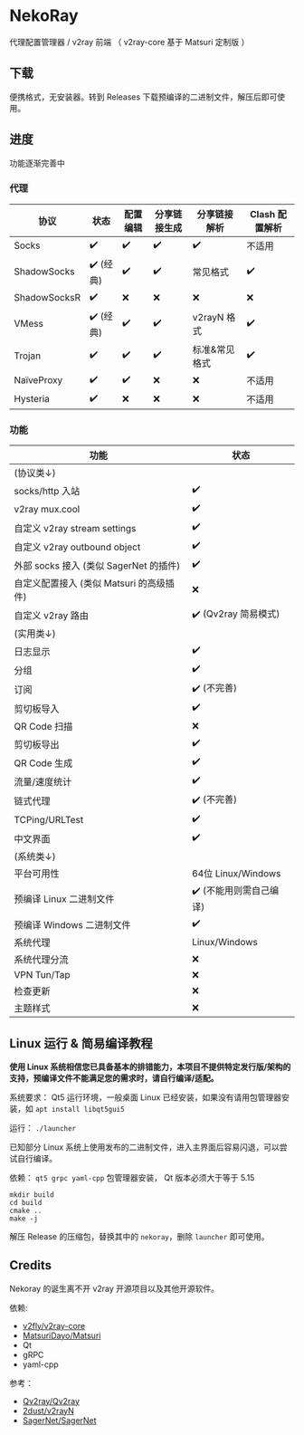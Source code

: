 # NekoRay

代理配置管理器 / v2ray 前端 （ v2ray-core 基于 Matsuri 定制版 ）

## 下载

便携格式，无安装器。转到 Releases 下载预编译的二进制文件，解压后即可使用。

## 进度

功能逐渐完善中

### 代理

| 协议           | 状态      | 配置编辑 | 分享链接生成 | 分享链接解析    | Clash 配置解析 |
|--------------|---------|------|--------|-----------|------------|
| Socks        | ✔️      | ✔️   | ✔️     | ✔️        | 不适用        | 
| ShadowSocks  | ✔️ (经典) | ✔️   | ✔️     | 常见格式      | ✔️         |
| ShadowSocksR | ✔️      | ❌    | ❌      | ❌         | ❌          |
| VMess        | ✔️ (经典) | ✔️   | ✔️     | v2rayN 格式 | ✔️         |
| Trojan       | ✔️      | ✔️   | ✔️     | 标准&常见格式   | ✔️         |
| NaïveProxy   | ✔️      | ✔️   | ❌      | ❌         | 不适用        |
| Hysteria     | ✔️      | ❌    | ❌      | ❌         | 不适用        |


### 功能

| 功能                            | 状态                |
|-------------------------------|-------------------|
| (协议类↓)                        |                   |
| socks/http 入站                 | ✔️                |
| v2ray mux.cool                | ✔️                |
| 自定义 v2ray stream settings     | ✔️                |
| 自定义 v2ray outbound object     | ✔️                |
| 外部 socks 接入 (类似 SagerNet 的插件) | ✔️                |
| 自定义配置接入 (类似 Matsuri 的高级插件)    | ❌                 |
| 自定义 v2ray 路由                  | ✔️ (Qv2ray 简易模式)  |
| (实用类↓)                        |                   |
| 日志显示                          | ✔️                |
| 分组                            | ✔️                |
| 订阅                            | ✔️ (不完善)          |
| 剪切板导入                         | ✔️                |
| QR Code 扫描                    | ❌                 |
| 剪切板导出                         | ✔️                |
| QR Code 生成                    | ✔️                |
| 流量/速度统计                       | ✔️                |
| 链式代理                          | ✔️ (不完善)          |
| TCPing/URLTest                | ✔️                |
| 中文界面                          | ✔️                |
| (系统类↓)                        |                   |
| 平台可用性                         | 64位 Linux/Windows |
| 预编译 Linux 二进制文件               | ✔️ (不能用则需自己编译)    |
| 预编译 Windows 二进制文件             | ✔️                |
| 系统代理                          | Linux/Windows     |
| 系统代理分流                        | ❌                 |
| VPN Tun/Tap                   | ❌                 |
| 检查更新                          | ❌                 |
| 主题样式                          | ❌                 |

## Linux 运行 & 简易编译教程

**使用 Linux 系统相信您已具备基本的排错能力，本项目不提供特定发行版/架构的支持，预编译文件不能满足您的需求时，请自行编译/适配。**

系统要求： Qt5 运行环境，一般桌面 Linux 已经安装，如果没有请用包管理器安装，如 `apt install libqt5gui5`

运行： `./launcher`

已知部分 Linux 系统上使用发布的二进制文件，进入主界面后容易闪退，可以尝试自行编译。

依赖： `qt5 grpc yaml-cpp` 包管理器安装， Qt 版本必须大于等于 5.15

```
mkdir build
cd build
cmake ..
make -j
```

解压 Release 的压缩包，替换其中的 `nekoray`，删除 `launcher` 即可使用。

## Credits

Nekoray 的诞生离不开 v2ray 开源项目以及其他开源软件。

依赖:
- [v2fly/v2ray-core](https://github.com/v2fly/v2ray-core)
- [MatsuriDayo/Matsuri](https://github.com/MatsuriDayo/Matsuri)
- Qt
- gRPC
- yaml-cpp

参考：
- [Qv2ray/Qv2ray](https://github.com/Qv2ray/Qv2ray)
- [2dust/v2rayN](https://github.com/2dust/v2rayN)
- [SagerNet/SagerNet](https://github.com/SagerNet/SagerNet)

